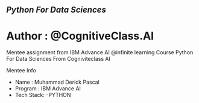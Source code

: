 ## _Python For Data Sciences_
# Author : @CognitiveClass.AI

Mentee assignment from IBM Advance AI @infinite learning Course Python For Data Sciences From Cogniviteclass AI

Mentee Info
- Name : Muhammad Derick Pascal
- Program : IBM Advance AI
- Tech Stack: -PYTHON 
